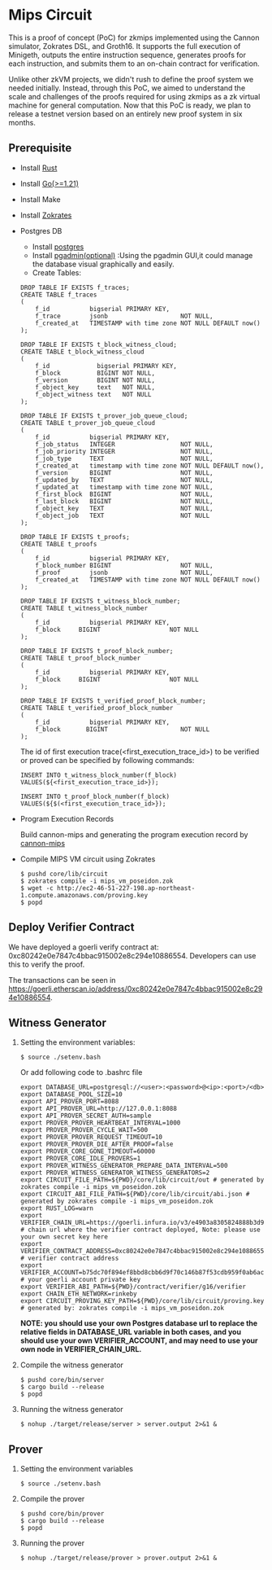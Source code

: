 # Mips Circuit


This is a proof of concept (PoC) for zkmips implemented using the Cannon simulator, Zokrates DSL, and Groth16. It supports the full execution of Minigeth, outputs the entire instruction sequence, generates proofs for each instruction, and submits them to an on-chain contract for verification.

Unlike other zkVM projects, we didn't rush to define the proof system we needed initially. Instead, through this PoC, we aimed to understand the scale and challenges of the proofs required for using zkmips as a zk virtual machine for general computation. Now that this PoC is ready, we plan to release a testnet version based on an entirely new proof system in six months.
## Prerequisite

- Install [Rust](https://www.rust-lang.org/tools/install)

- Install [Go(>=1.21)](https://go.dev/doc/install)

- Install Make

- Install [Zokrates](https://zokrates.github.io/gettingstarted.html)

- Postgres DB

  - Install [postgres](https://www.postgresql.org/download/)
  - Install [pgadmin(optional)](https://www.pgadmin.org/download/) :Using the pgadmin GUI,it could manage the database visual graphically and easily.
  - Create Tables:

  ```
  DROP TABLE IF EXISTS f_traces;
  CREATE TABLE f_traces
  (
      f_id           bigserial PRIMARY KEY,
      f_trace        jsonb                    NOT NULL,
      f_created_at   TIMESTAMP with time zone NOT NULL DEFAULT now()
  );
  
  DROP TABLE IF EXISTS t_block_witness_cloud;
  CREATE TABLE t_block_witness_cloud
  (
      f_id             bigserial PRIMARY KEY,
      f_block          BIGINT NOT NULL,
      f_version        BIGINT NOT NULL,
      f_object_key     text   NOT NULL,
      f_object_witness text   NOT NULL
  );
  
  DROP TABLE IF EXISTS t_prover_job_queue_cloud;
  CREATE TABLE t_prover_job_queue_cloud
  (
      f_id           bigserial PRIMARY KEY,
      f_job_status   INTEGER                  NOT NULL,
      f_job_priority INTEGER                  NOT NULL,
      f_job_type     TEXT                     NOT NULL,
      f_created_at   timestamp with time zone NOT NULL DEFAULT now(),
      f_version      BIGINT                   NOT NULL,
      f_updated_by   TEXT                     NOT NULL,
      f_updated_at   timestamp with time zone NOT NULL,
      f_first_block  BIGINT                   NOT NULL,
      f_last_block   BIGINT                   NOT NULL,
      f_object_key   TEXT                     NOT NULL,
      f_object_job   TEXT                     NOT NULL
  );
  
  DROP TABLE IF EXISTS t_proofs;
  CREATE TABLE t_proofs
  (
      f_id           bigserial PRIMARY KEY,
      f_block_number BIGINT                   NOT NULL,
      f_proof        jsonb                    NOT NULL,
      f_created_at   TIMESTAMP with time zone NOT NULL DEFAULT now()
  );
  
  DROP TABLE IF EXISTS t_witness_block_number;
  CREATE TABLE t_witness_block_number
  (
      f_id           bigserial PRIMARY KEY,
      f_block     BIGINT                   NOT NULL
  );
  
  DROP TABLE IF EXISTS t_proof_block_number;
  CREATE TABLE t_proof_block_number
  (
      f_id           bigserial PRIMARY KEY,
      f_block     BIGINT                   NOT NULL
  );
  
  DROP TABLE IF EXISTS t_verified_proof_block_number;
  CREATE TABLE t_verified_proof_block_number
  (
      f_id           bigserial PRIMARY KEY,
      f_block       BIGINT                    NOT NULL
  );
  ```

  The id of first execution trace(<first_execution_trace_id>) to be verified or proved can be specified  by following commands:	

  ```
  INSERT INTO t_witness_block_number(f_block) VALUES(${<first_execution_trace_id>});
  
  INSERT INTO t_proof_block_number(f_block) VALUES(${$(<first_execution_trace_id>});
  ```

- Program Execution Records

  Build cannon-mips and generating the program execution record by [cannon-mips](https://github.com/zkMIPS/cannon-mips/tree/main#readme)

- Compile MIPS VM circuit using Zokrates 

  ```
  $ pushd core/lib/circuit
  $ zokrates compile -i mips_vm_poseidon.zok
  $ wget -c http://ec2-46-51-227-198.ap-northeast-1.compute.amazonaws.com/proving.key
  $ popd
  ```

## Deploy Verifier Contract

We have deployed a goerli verify contract at: 0xc80242e0e7847c4bbac915002e8c294e10886554. Developers can use this to verify the proof. 

The transactions can be seen in https://goerli.etherscan.io/address/0xc80242e0e7847c4bbac915002e8c294e10886554.


## Witness Generator

1. Setting the environment variables:

   ```
   $ source ./setenv.bash
   ```

   Or add following code to .bashrc file

   ```
   export DATABASE_URL=postgresql://<user>:<password>@<ip>:<port>/<db> 
   export DATABASE_POOL_SIZE=10
   export API_PROVER_PORT=8088
   export API_PROVER_URL=http://127.0.0.1:8088
   export API_PROVER_SECRET_AUTH=sample
   export PROVER_PROVER_HEARTBEAT_INTERVAL=1000
   export PROVER_PROVER_CYCLE_WAIT=500
   export PROVER_PROVER_REQUEST_TIMEOUT=10
   export PROVER_PROVER_DIE_AFTER_PROOF=false
   export PROVER_CORE_GONE_TIMEOUT=60000
   export PROVER_CORE_IDLE_PROVERS=1
   export PROVER_WITNESS_GENERATOR_PREPARE_DATA_INTERVAL=500
   export PROVER_WITNESS_GENERATOR_WITNESS_GENERATORS=2
   export CIRCUIT_FILE_PATH=${PWD}/core/lib/circuit/out # generated by zokrates compile -i mips_vm_poseidon.zok
   export CIRCUIT_ABI_FILE_PATH=${PWD}/core/lib/circuit/abi.json # generated by zokrates compile -i mips_vm_poseidon.zok
   export RUST_LOG=warn
   export VERIFIER_CHAIN_URL=https://goerli.infura.io/v3/e4903a8305824888b3d9ea0e7760b31e # chain url where the verifier contract deployed, Note: please use your own secret key here
   export VERIFIER_CONTRACT_ADDRESS=0xc80242e0e7847c4bbac915002e8c294e10886554 # verifier contract address
   export VERIFIER_ACCOUNT=b75dc70f894ef8bbd8cbb6d9f70c146b87f53cdb959f0ab6ac272a8b33e767f2 # your goerli account private key
   export VERIFIER_ABI_PATH=${PWD}/contract/verifier/g16/verifier
   export CHAIN_ETH_NETWORK=rinkeby
   export CIRCUIT_PROVING_KEY_PATH=${PWD}/core/lib/circuit/proving.key # generated by: zokrates compile -i mips_vm_poseidon.zok
   ```

   **NOTE: you should use your own Postgres database url to replace the relative fields in DATABASE_URL variable in both cases, and you should use your own VERIFIER_ACCOUNT, and may need to use your own node in VERIFIER_CHAIN_URL.**

2. Compile the witness generator

   ```
   $ pushd core/bin/server
   $ cargo build --release
   $ popd
   ```

3. Running the witness generator

   ```
   $ nohup ./target/release/server > server.output 2>&1 &
   ```

## Prover

1. Setting the environment variables

   ```
   $ source ./setenv.bash
   ```

2. Compile the prover 

   ```
   $ pushd core/bin/prover
   $ cargo build --release
   $ popd
   ```

3. Running the prover

   ```
   $ nohup ./target/release/prover > prover.output 2>&1 &
   ```

   